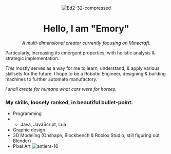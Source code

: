 <div align=center>

![Ed2-32-compressed](https://github.com/user-attachments/assets/7cdfe76f-906f-446b-8710-3112197ef70d)
# Hello, I am "Emory"
*A multi-dimensional creator currently focusing on Minecraft.*
</div>
Particularly, increasing its emergent properties, with holistic analysis & strategic implementation.

_This_ mostly serves as a way for me to learn, understand, & apply various skillsets for the future.
I hope to be a Robotic Engineer, designing & building machines to further automate manufactory. 

_I shall create for humans what cars were for horses._

### My skills, loosely ranked, in beautiful bullet-point.
- Programming
- - Java, JavaScript, Lua
- Graphic design
- 3D Modeling (Onshape, Blockbench & Roblox Studio, still figuring out Blender)
- Pixel Art ![antlers-16](https://github.com/user-attachments/assets/6af7c00e-d3df-4954-8216-9c93417492ad)
